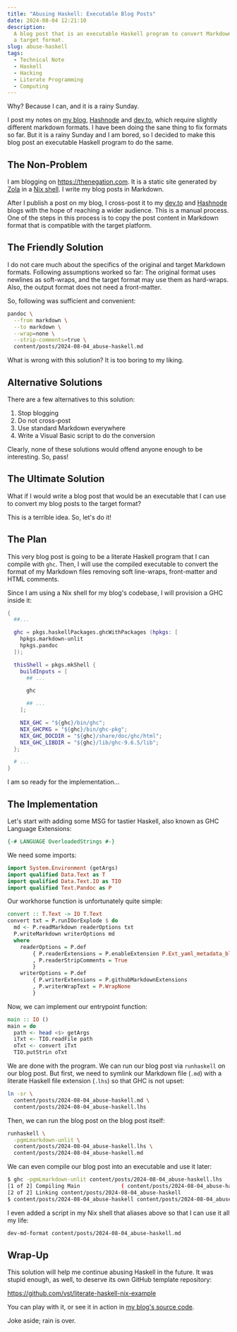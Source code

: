 ```yaml
---
title: "Abusing Haskell: Executable Blog Posts"
date: 2024-08-04 12:21:10
description:
  A blog post that is an executable Haskell program to convert Markdown files to
  a target format.
slug: abuse-haskell
tags:
  - Technical Note
  - Haskell
  - Hacking
  - Literate Programming
  - Computing
---
```


Why? Because I can, and it is a rainy Sunday.

I post my notes on [my blog], [Hashnode] and [dev.to], which require slightly
different markdown formats. I have been doing the sane thing to fix formats so
far. But it is a rainy Sunday and I am bored, so I decided to make this blog
post an executable Haskell program to do the same.

<!--more-->

## The Non-Problem

I am blogging on <https://thenegation.com>. It is a static site generated by
[Zola] in a [Nix shell]. I write my blog posts in Markdown.

After I publish a post on my blog, I cross-post it to my [dev.to] and [Hashnode]
blogs with the hope of reaching a wider audience. This is a manual process. One
of the steps in this process is to copy the post content in Markdown format that
is compatible with the target platform.

## The Friendly Solution

I do not care much about the specifics of the original and target Markdown
formats. Following assumptions worked so far: The original format uses newlines
as soft-wraps, and the target format may use them as hard-wraps. Also, the
output format does not need a front-matter.

So, following was sufficient and convenient:

```sh
pandoc \
  --from markdown \
  --to markdown \
  --wrap=none \
  --strip-comments=true \
  content/posts/2024-08-04_abuse-haskell.md
```

What is wrong with this solution? It is too boring to my liking.

## Alternative Solutions

There are a few alternatives to this solution:

1. Stop blogging
2. Do not cross-post
3. Use standard Markdown everywhere
4. Write a Visual Basic script to do the conversion

Clearly, none of these solutions would offend anyone enough to be interesting.
So, pass!

## The Ultimate Solution

What if I would write a blog post that would be an executable that I can use to
convert my blog posts to the target format?

This is a terrible idea. So, let's do it!

## The Plan

This very blog post is going to be a literate Haskell program that I can compile
with `ghc`. Then, I will use the compiled executable to convert the format of my
Markdown files removing soft line-wraps, front-matter and HTML comments.

Since I am using a Nix shell for my blog's codebase, I will provision a GHC
inside it:

```nix
{
  ##...

  ghc = pkgs.haskellPackages.ghcWithPackages (hpkgs: [
    hpkgs.markdown-unlit
    hpkgs.pandoc
  ]);

  thisShell = pkgs.mkShell {
    buildInputs = [
      ## ...

      ghc

      ## ...
    ];

    NIX_GHC = "${ghc}/bin/ghc";
    NIX_GHCPKG = "${ghc}/bin/ghc-pkg";
    NIX_GHC_DOCDIR = "${ghc}/share/doc/ghc/html";
    NIX_GHC_LIBDIR = "${ghc}/lib/ghc-9.6.5/lib";
  };

  # ...
}
```

I am so ready for the implementation...

## The Implementation

Let's start with adding some MSG for tastier Haskell, also known as GHC Language
Extensions:

```haskell
{-# LANGUAGE OverloadedStrings #-}
```

We need some imports:

```haskell
import System.Environment (getArgs)
import qualified Data.Text as T
import qualified Data.Text.IO as TIO
import qualified Text.Pandoc as P
```

Our workhorse function is unfortunately quite simple:

```haskell
convert :: T.Text -> IO T.Text
convert txt = P.runIOorExplode $ do
  md <- P.readMarkdown readerOptions txt
  P.writeMarkdown writerOptions md
  where
    readerOptions = P.def
        { P.readerExtensions = P.enableExtension P.Ext_yaml_metadata_block $ P.getDefaultExtensions "markdown"
        , P.readerStripComments = True
        }
    writerOptions = P.def
        { P.writerExtensions = P.githubMarkdownExtensions
        , P.writerWrapText = P.WrapNone
        }
```

Now, we can implement our entrypoint function:

```haskell
main :: IO ()
main = do
  path <- head <$> getArgs
  iTxt <- TIO.readFile path
  oTxt <- convert iTxt
  TIO.putStrLn oTxt
```

We are done with the program. We can run our blog post via `runhaskell` on our
blog post. But first, we need to symlink our Markdown file (`.md`) with a
literate Haskell file extension (`.lhs`) so that GHC is not upset:

```sh
ln -sr \
  content/posts/2024-08-04_abuse-haskell.md \
  content/posts/2024-08-04_abuse-haskell.lhs
```

Then, we can run the blog post on the blog post itself:

```sh
runhaskell \
  -pgmLmarkdown-unlit \
  content/posts/2024-08-04_abuse-haskell.lhs \
  content/posts/2024-08-04_abuse-haskell.md
```

We can even compile our blog post into an executable and use it later:

```sh
$ ghc -pgmLmarkdown-unlit content/posts/2024-08-04_abuse-haskell.lhs
[1 of 2] Compiling Main             ( content/posts/2024-08-04_abuse-haskell.lhs, content/posts/2024-08-04_abuse-haskell.o )
[2 of 2] Linking content/posts/2024-08-04_abuse-haskell
$ content/posts/2024-08-04_abuse-haskell content/posts/2024-08-04_abuse-haskell.md
```

I even added a script in my Nix shell that aliases above so that I can use it
all my life:

```sh
dev-md-format content/posts/2024-08-04_abuse-haskell.md
```

## Wrap-Up

This solution will help me continue abusing Haskell in the future. It was stupid
enough, as well, to deserve its own GitHub template repository:

<https://github.com/vst/literate-haskell-nix-example>

You can play with it, or see it in action in [my blog's source code].

Joke aside; rain is over.

<!-- REFERENCES -->

[Hashnode]: https://thenegation.hashnode.dev
[Nix shell]: https://wiki.nixos.org/wiki/Development_environment_with_nix-shell
[Zola]: https://www.getzola.org
[dev.to]: https://dev.to/vst
[my blog's source code]: https://github.com/vst/vst.github.io
[my blog]: https://thenegation.com
